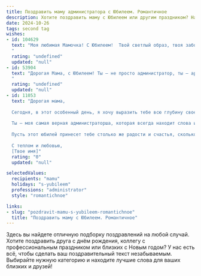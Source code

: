 ```yaml
---
title: Поздравить маму администратора с Юбилеем. Романтичное
description: Хотите поздравить маму с Юбилеем или другим праздником? Наш ИИ создаст незабываемое поздравление, а вы обязательно выделитесь среди других.  
date: 2024-10-26
tags: second tag
wishes:
- id: 104629
  text: "Моя любимая Мамочка! С Юбилеем!  Твой светлый образ, твоя забота и нежность — это тот уютный дом, к которому я всегда стремлюсь. Твоя администраторская хватка,  организованность и  внимательность к деталям — лишь малая часть того, какой ты невероятной женщина.  Пусть этот юбилей станет началом новой, прекрасной главы в твоей жизни, полной любви, счастья и исполнения всех желаний.  Я бесконечно люблю тебя!
  "
  rating: "undefined"
  updated: "null"
- id: 53904
  text: "Дорогая Мама, с Юбилеем! Ты — не просто администратор, ты — архитектор нашего уютного мира, ты — хранительница тепла и порядка!  В этот день хочется поблагодарить тебя за твою заботу, нежность и мудрость.  Пусть твоя жизнь будет наполнена яркими событиями, добрыми улыбками и бесконечной любовью.
  "
  rating: "undefined"
  updated: "null"
- id: 11053
  text: "Дорогая мама,
  
  Сегодня, в этот особенный день, я хочу выразить тебе всю глубину своей любви и благодарности. Юбилей твой – это не просто дата на календаре, это символ твоего невероятного пути, полного заботы, поддержки и безграничной любви.
  
  Ты – моя самая верная администраторша, которая всегда находит слова и дела, чтобы сделать наш дом уютным и теплым. Твоя мудрость и терпение – мои самые надежные ориентиры в жизни. Я благодарен за каждый миг, проведенный вместе, за каждое слово наставления и каждый твой улыбкой.
  
  Пусть этот юбилей принесет тебе столько же радости и счастья, сколько ты дарила нам. Пусть каждый новый день будет наполнен любовью, здоровьем и новыми свершениями. Ты заслуживаешь всего самого прекрасного, и я желаю, чтобы все это стало реальностью для тебя.
  
  С теплом и любовью,
  [Твое имя]"
  rating: "0"
  updated: "null"

selectedValues:
  recipients: "mamu"
  holidays: "s-yubileem"
  professions: "administrator"
  style: "romantichnoe"

links:
- slug: "pozdravit-mamu-s-yubileem-romantichnoe"
  title: "Поздравить маму с Юбилеем. Романтичное"
---
```


Здесь вы найдете отличную подборку поздравлений на любой случай. 
Хотите поздравить друга с днём рождения, коллегу с профессиональным праздником или близких с Новым годом? У нас есть всё, чтобы сделать ваш поздравительный текст незабываемым. Выбирайте нужную категорию и находите лучшие слова для ваших близких и друзей!
